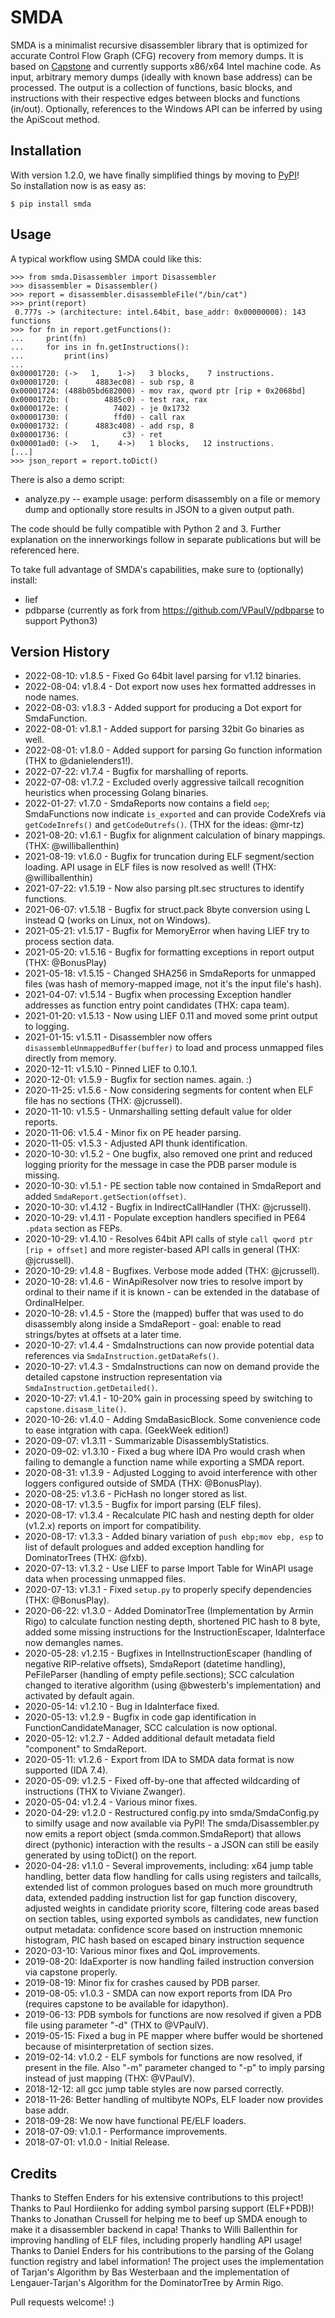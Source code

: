 
# SMDA

SMDA is a minimalist recursive disassembler library that is optimized for accurate Control Flow Graph (CFG) recovery from memory dumps.
It is based on [Capstone](http://www.capstone-engine.org/) and currently supports x86/x64 Intel machine code.
As input, arbitrary memory dumps (ideally with known base address) can be processed.
The output is a collection of functions, basic blocks, and instructions with their respective edges between blocks and functions (in/out).
Optionally, references to the Windows API can be inferred by using the ApiScout method.

## Installation

With version 1.2.0, we have finally simplified things by moving to [PyPI](https://pypi.org/project/smda/)!  
So installation now is as easy as:

```
$ pip install smda
```

## Usage

A typical workflow using SMDA could like this:

```
>>> from smda.Disassembler import Disassembler
>>> disassembler = Disassembler()
>>> report = disassembler.disassembleFile("/bin/cat")
>>> print(report)
 0.777s -> (architecture: intel.64bit, base_addr: 0x00000000): 143 functions
>>> for fn in report.getFunctions():
...     print(fn)
...     for ins in fn.getInstructions():
...         print(ins)
...
0x00001720: (->   1,    1->)   3 blocks,    7 instructions.
0x00001720: (      4883ec08) - sub rsp, 8
0x00001724: (488b05bd682000) - mov rax, qword ptr [rip + 0x2068bd]
0x0000172b: (        4885c0) - test rax, rax
0x0000172e: (          7402) - je 0x1732
0x00001730: (          ffd0) - call rax
0x00001732: (      4883c408) - add rsp, 8
0x00001736: (            c3) - ret 
0x00001ad0: (->   1,    4->)   1 blocks,   12 instructions.
[...]
>>> json_report = report.toDict()
``` 

There is also a demo script:

* analyze.py -- example usage: perform disassembly on a file or memory dump and optionally store results in JSON to a given output path.

The code should be fully compatible with Python 2 and 3.
Further explanation on the innerworkings follow in separate publications but will be referenced here.

To take full advantage of SMDA's capabilities, make sure to (optionally) install:
 * lief 
 * pdbparse (currently as fork from https://github.com/VPaulV/pdbparse to support Python3)

## Version History

 * 2022-08-10: v1.8.5 - Fixed Go 64bit lavel parsing for v1.12 binaries.
 * 2022-08-04: v1.8.4 - Dot export now uses hex formatted addresses in node names.
 * 2022-08-03: v1.8.3 - Added support for producing a Dot export for SmdaFunction.
 * 2022-08-01: v1.8.1 - Added support for parsing 32bit Go binaries as well.
 * 2022-08-01: v1.8.0 - Added support for parsing Go function information (THX to @danielenders1!).
 * 2022-07-22: v1.7.4 - Bugfix for marshalling of reports.
 * 2022-07-08: v1.7.2 - Excluded overly aggressive tailcall recognition heuristics when processing Golang binaries.
 * 2022-01-27: v1.7.0 - SmdaReports now contains a field `oep`; SmdaFunctions now indicate `is_exported` and can provide CodeXrefs via `getCodeInrefs()` and `getCodeOutrefs()`. (THX for the ideas: @mr-tz)
 * 2021-08-20: v1.6.1 - Bugfix for alignment calculation of binary mappings. (THX: @williballenthin)
 * 2021-08-19: v1.6.0 - Bugfix for truncation during ELF segment/section loading. API usage in ELF files is now resolved as well! (THX: @williballenthin)
 * 2021-07-22: v1.5.19 - Now also parsing plt.sec structures to identify functions.
 * 2021-06-07: v1.5.18 - Bugfix for struct.pack 8byte conversion using L instead Q (works on Linux, not on Windows).
 * 2021-05-21: v1.5.17 - Bugfix for MemoryError when having LIEF try to process section data.
 * 2021-05-20: v1.5.16 - Bugfix for formatting exceptions in report output (THX: @BonusPlay)
 * 2021-05-18: v1.5.15 - Changed SHA256 in SmdaReports for unmapped files (was hash of memory-mapped image, not it's the input file's hash).
 * 2021-04-07: v1.5.14 - Bugfix when processing Exception handler addresses as function entry point candidates (THX: capa team).
 * 2021-01-20: v1.5.13 - Now using LIEF 0.11 and moved some print output to logging.
 * 2021-01-15: v1.5.11 - Disassembler now offers `disassembleUnmappedBuffer(buffer)` to load and process unmapped files directly from memory.
 * 2020-12-11: v1.5.10 - Pinned LIEF to 0.10.1. 
 * 2020-12-01: v1.5.9 - Bugfix for section names. again. :) 
 * 2020-11-25: v1.5.6 - Now considering segments for content when ELF file has no sections (THX: @jcrussell).
 * 2020-11-10: v1.5.5 - Unmarshalling setting default value for older reports.
 * 2020-11-06: v1.5.4 - Minor fix on PE header parsing.
 * 2020-11-05: v1.5.3 - Adjusted API thunk identification.
 * 2020-10-30: v1.5.2 - One bugfix, also removed one print and reduced logging priority for the message in case the PDB parser module is missing.
 * 2020-10-30: v1.5.1 - PE section table now contained in SmdaReport and added `SmdaReport.getSection(offset)`.
 * 2020-10-30: v1.4.12 - Bugfix in IndirectCallHandler (THX: @jcrussell).
 * 2020-10-29: v1.4.11 - Populate exception handlers specified in PE64 `.pdata` section as FEPs.
 * 2020-10-29: v1.4.10 - Resolves 64bit API calls of style `call qword ptr [rip + offset]` and more register-based API calls in general (THX: @jcrussell).
 * 2020-10-29: v1.4.8 - Bugfixes. Verbose mode added (THX: @jcrussell).
 * 2020-10-28: v1.4.6 - WinApiResolver now tries to resolve import by ordinal to their name if it is known - can be extended in the database of OrdinalHelper.
 * 2020-10-28: v1.4.5 - Store the (mapped) buffer that was used to do disassembly along inside a SmdaReport - goal: enable to read strings/bytes at offsets at a later time.
 * 2020-10-27: v1.4.4 - SmdaInstructions can now provide potential data references via `SmdaInstruction.getDataRefs()`.
 * 2020-10-27: v1.4.3 - SmdaInstructions can now on demand provide the detailed capstone instruction representation via `SmdaInstruction.getDetailed()`.
 * 2020-10-27: v1.4.1 - 10-20% gain in processing speed by switching to `capstone.disasm_lite()`.
 * 2020-10-26: v1.4.0 - Adding SmdaBasicBlock. Some convenience code to ease intgration with capa. (GeekWeek edition!) 
 * 2020-09-07: v1.3.11 - Summarizable DisassemblyStatistics.
 * 2020-09-02: v1.3.10 - Fixed a bug where IDA Pro would crash when failing to demangle a function name while exporting a SMDA report.
 * 2020-08-31: v1.3.9 - Adjusted Logging to avoid interference with other loggers configured outside of SMDA (THX: @BonusPlay).
 * 2020-08-25: v1.3.6 - PicHash no longer stored as list.
 * 2020-08-17: v1.3.5 - Bugfix for import parsing (ELF files).
 * 2020-08-17: v1.3.4 - Recalculate PIC hash and nesting depth for  older (v1.2.x) reports on import for compatibility.
 * 2020-08-17: v1.3.3 - Added binary variation of `push ebp;mov ebp, esp` to list of default prologues and added exception handling for DominatorTrees (THX: @fxb).
 * 2020-07-13: v1.3.2 - Use LIEF to parse Import Table for WinAPI usage data when processing unmapped files.
 * 2020-07-13: v1.3.1 - Fixed `setup.py` to properly specify dependencies (THX: @BonusPlay).
 * 2020-06-22: v1.3.0 - Added DominatorTree (Implementation by Armin Rigo) to calculate function nesting depth, shortened PIC hash to 8 byte, added some missing instructions for the InstructionEscaper, IdaInterface now demangles names.
 * 2020-05-28: v1.2.15 - Bugfixes in IntelInstructionEscaper (handling of negative RIP-relative offsets), SmdaReport (datetime handling), PeFileParser (handling of empty pefile.sections); SCC calculation changed to iterative algorithm (using @bwesterb's implementation) and activated by default again. 
 * 2020-05-14: v1.2.10 - Bug in IdaInterface fixed.
 * 2020-05-13: v1.2.9 - Bugfix in code gap identification in FunctionCandidateManager, SCC calculation is now optional.
 * 2020-05-12: v1.2.7 - Added additional default metadata field "component" to SmdaReport.
 * 2020-05-11: v1.2.6 - Export from IDA to SMDA data format is now supported (IDA 7.4).
 * 2020-05-09: v1.2.5 - Fixed off-by-one that affected wildcarding of instructions (THX to Viviane Zwanger).
 * 2020-05-04: v1.2.4 - Various minor fixes.
 * 2020-04-29: v1.2.0 - Restructured config.py into smda/SmdaConfig.py to similfy usage and now available via PyPI! The smda/Disassembler.py now emits a report object (smda.common.SmdaReport) that allows direct (pythonic) interaction with the results - a JSON can still be easily generated by using toDict() on the report.
 * 2020-04-28: v1.1.0 - Several improvements, including: x64 jump table handling, better data flow handling for calls using registers and tailcalls, extended list of common prologues based on much more groundtruth data, extended padding instruction list for gap function discovery, adjusted weights in candidate priority score, filtering code areas based on section tables, using exported symbols as candidates, new function output metadata: confidence score based on instruction mnemonic histogram, PIC hash based on escaped binary instruction sequence
 * 2020-03-10: Various minor fixes and QoL improvements.
 * 2019-08-20: IdaExporter is now handling failed instruction conversion via capstone properly.
 * 2019-08-19: Minor fix for crashes caused by PDB parser.
 * 2019-08-05: v1.0.3 - SMDA can now export reports from IDA Pro (requires capstone to be available for idapython).
 * 2019-06-13: PDB symbols for functions are now resolved if given a PDB file using parameter "-d" (THX to @VPaulV).
 * 2019-05-15: Fixed a bug in PE mapper where buffer would be shortened because of misinterpretation of section sizes.
 * 2019-02-14: v1.0.2 - ELF symbols for functions are now resolved, if present in the file. Also "-m" parameter changed to "-p" to imply parsing instead of just mapping (THX: @VPaulV).
 * 2018-12-12: all gcc jump table styles are now parsed correctly. 
 * 2018-11-26: Better handling of multibyte NOPs, ELF loader now provides base addr.
 * 2018-09-28: We now have functional PE/ELF loaders.
 * 2018-07-09: v1.0.1 - Performance improvements.
 * 2018-07-01: v1.0.0 - Initial Release.


## Credits

Thanks to Steffen Enders for his extensive contributions to this project!
Thanks to Paul Hordiienko for adding symbol parsing support (ELF+PDB)!
Thanks to Jonathan Crussell for helping me to beef up SMDA enough to make it a disassembler backend in capa!
Thanks to Willi Ballenthin for improving handling of ELF files, including properly handling API usage!
Thanks to Daniel Enders for his contributions to the parsing of the Golang function registry and label information!
The project uses the implementation of Tarjan's Algorithm by Bas Westerbaan and the implementation of Lengauer-Tarjan's Algorithm for the DominatorTree by Armin Rigo.

Pull requests welcome! :)

